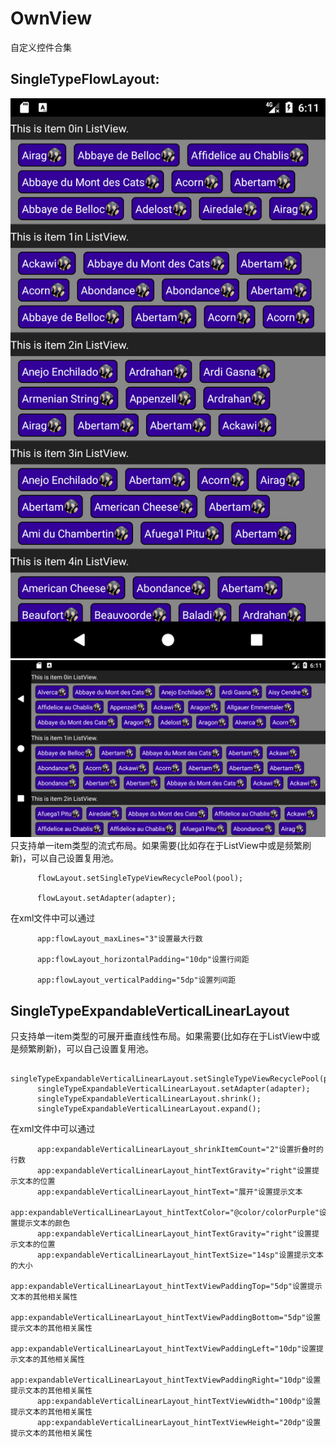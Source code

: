 # OwnView
自定义控件合集


## SingleTypeFlowLayout:
![image](https://github.com/OwnLeiX/OwnView/blob/master/exampleImages/SingleTypeFlowLayout.png)
![image](https://github.com/OwnLeiX/OwnView/blob/master/exampleImages/SingleTypeFlowLayout2.png)
只支持单一item类型的流式布局。如果需要(比如存在于ListView中或是频繁刷新)，可以自己设置复用池。

          flowLayout.setSingleTypeViewRecyclePool(pool);
          
          flowLayout.setAdapter(adapter);


在xml文件中可以通过 

          app:flowLayout_maxLines="3"设置最大行数
          
          app:flowLayout_horizontalPadding="10dp"设置行间距
          
          app:flowLayout_verticalPadding="5dp"设置列间距


## SingleTypeExpandableVerticalLinearLayout

只支持单一item类型的可展开垂直线性布局。如果需要(比如存在于ListView中或是频繁刷新)，可以自己设置复用池。

          singleTypeExpandableVerticalLinearLayout.setSingleTypeViewRecyclePool(pool);
          singleTypeExpandableVerticalLinearLayout.setAdapter(adapter);
          singleTypeExpandableVerticalLinearLayout.shrink();
          singleTypeExpandableVerticalLinearLayout.expand();

在xml文件中可以通过

          app:expandableVerticalLinearLayout_shrinkItemCount="2"设置折叠时的行数
          app:expandableVerticalLinearLayout_hintTextGravity="right"设置提示文本的位置
          app:expandableVerticalLinearLayout_hintText="展开"设置提示文本
          app:expandableVerticalLinearLayout_hintTextColor="@color/colorPurple"设置提示文本的颜色
          app:expandableVerticalLinearLayout_hintTextGravity="right"设置提示文本的位置
          app:expandableVerticalLinearLayout_hintTextSize="14sp"设置提示文本的大小
          app:expandableVerticalLinearLayout_hintTextViewPaddingTop="5dp"设置提示文本的其他相关属性
          app:expandableVerticalLinearLayout_hintTextViewPaddingBottom="5dp"设置提示文本的其他相关属性
          app:expandableVerticalLinearLayout_hintTextViewPaddingLeft="10dp"设置提示文本的其他相关属性
          app:expandableVerticalLinearLayout_hintTextViewPaddingRight="10dp"设置提示文本的其他相关属性
          app:expandableVerticalLinearLayout_hintTextViewWidth="100dp"设置提示文本的其他相关属性
          app:expandableVerticalLinearLayout_hintTextViewHeight="20dp"设置提示文本的其他相关属性
